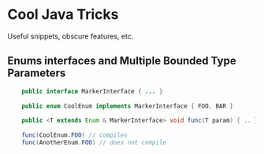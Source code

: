 # Cool Java Tricks

Useful snippets, obscure features, etc.

## Enums interfaces and Multiple Bounded Type Parameters

```java
    public interface MarkerInterface { ... }
    
    public enum CoolEnum implements MarkerInterface { FOO, BAR }
    
    public <T extends Enum & MarkerInterface> void func(T param) { .. }
    
    func(CoolEnum.FOO) // compiles
    func(AnotherEnum.FOO) // does not compile
```
